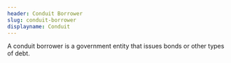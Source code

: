 ```yaml
---
header: Conduit Borrower
slug: conduit-borrower
displayname: Conduit
---
```

A conduit borrower is a government entity that issues bonds or other types of debt.